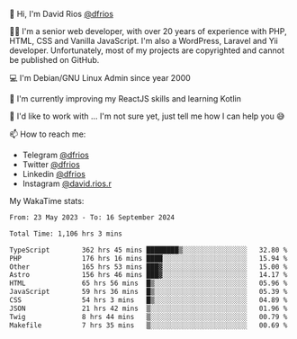 👋 Hi, I'm David Rios [@dfrios](https://github.com/dfrios)

👨‍💻 I'm a senior web developer, with over 20 years of experience with PHP, HTML, CSS and Vanilla JavaScript. I'm also a WordPress, Laravel and Yii developer. Unfortunately, most of my projects are copyrighted and cannot be published on GitHub.

💻 I'm Debian/GNU Linux Admin since year 2000

🌱 I'm currently improving my ReactJS skills and learning Kotlin

💞️ I'd like to work with ... I'm not sure yet, just tell me how I can help you 😅


📫 How to reach me:
* Telegram [@dfrios](https://t.me/dfrios)
* Twitter [@dfrios](https://twitter.com/dfrios)
* Linkedin [@dfrios](https://linkedin.com/in/dfrios)
* Instagram [@david.rios.r](https://instagram.com/david.rios.r)



My WakaTime stats:
<!--START_SECTION:waka-->

```txt
From: 23 May 2023 - To: 16 September 2024

Total Time: 1,106 hrs 3 mins

TypeScript        362 hrs 45 mins ████████▒░░░░░░░░░░░░░░░░   32.80 %
PHP               176 hrs 16 mins ████░░░░░░░░░░░░░░░░░░░░░   15.94 %
Other             165 hrs 53 mins ███▓░░░░░░░░░░░░░░░░░░░░░   15.00 %
Astro             156 hrs 46 mins ███▓░░░░░░░░░░░░░░░░░░░░░   14.17 %
HTML              65 hrs 56 mins  █▒░░░░░░░░░░░░░░░░░░░░░░░   05.96 %
JavaScript        59 hrs 36 mins  █▒░░░░░░░░░░░░░░░░░░░░░░░   05.39 %
CSS               54 hrs 3 mins   █▒░░░░░░░░░░░░░░░░░░░░░░░   04.89 %
JSON              21 hrs 42 mins  ▒░░░░░░░░░░░░░░░░░░░░░░░░   01.96 %
Twig              8 hrs 44 mins   ▒░░░░░░░░░░░░░░░░░░░░░░░░   00.79 %
Makefile          7 hrs 35 mins   ▒░░░░░░░░░░░░░░░░░░░░░░░░   00.69 %
```

<!--END_SECTION:waka-->
